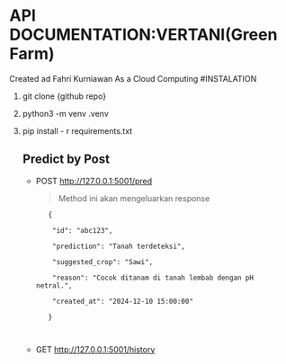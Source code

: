 # API DOCUMENTATION:VERTANI(Green Farm)
Created ad Fahri Kurniawan As a Cloud Computing
#INSTALATION
1. git clone  {github repo}
2. python3 -m venv .venv
3. pip install - r requirements.txt

   ## Predict by Post
   - POST http://127.0.0.1:5001/pred
      >Method ini akan mengeluarkan response
      ```
         {

          "id": "abc123",

          "prediction": "Tanah terdeteksi",

          "suggested_crop": "Sawi",

          "reason": "Cocok ditanam di tanah lembab dengan pH netral.",

          "created_at": "2024-12-10 15:00:00"

         }



   - GET http://127.0.0.1:5001/history
